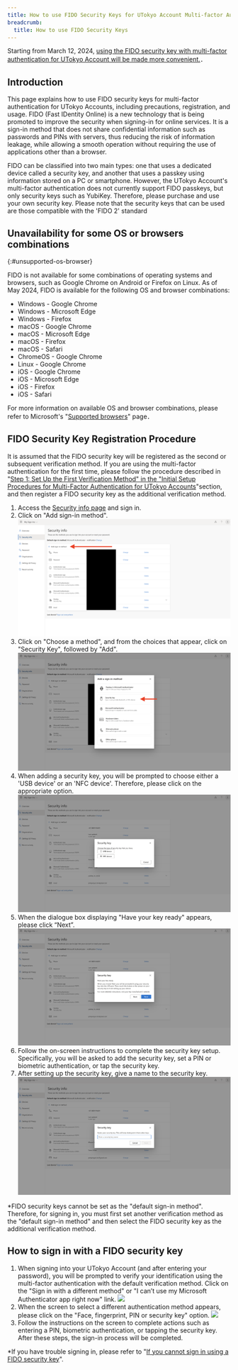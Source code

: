 ```yaml
---
title: How to use FIDO Security Keys for UTokyo Account Multi-factor Authentication
breadcrumb:
  title: How to use FIDO Security Keys
---
```


<div class="box">Starting from March 12, 2024, <a href="/en/notice/2024/02-utac-auth-improvement">using the FIDO security key with multi-factor authentication for UTokyo Account will be made more convenient.</a>．</div>

## Introduction

This page explains how to use FIDO security keys for multi-factor authentication for UTokyo Accounts, including precautions, registration, and usage. FIDO (Fast IDentity Online) is a new technology that is being promoted to improve the security when signing-in for online services. It is a sign-in method that does not share confidential information such as passwords and PINs with servers, thus reducing the risk of information leakage, while allowing a smooth operation without requiring the use of applications other than a browser. 

FIDO can be classified into two main types: one that uses a dedicated device called a security key, and another that uses a passkey using information stored on a PC or smartphone. However, the UTokyo Account's multi-factor authentication does not currently support FIDO passkeys, but only security keys such as YubiKey. Therefore, please purchase and use your own security key. Please note that the security keys that can be used are those compatible with the 'FIDO 2' standard


## Unavailability for some OS or browsers combinations
{:#unsupported-os-browser}

FIDO is not available for some combinations of operating systems and browsers, such as Google Chrome on Android or Firefox on Linux. As of May 2024, FIDO is available for the following OS and browser combinations:

- Windows - Google Chrome
- Windows - Microsoft Edge
- Windows - Firefox
- macOS - Google Chrome
- macOS - Microsoft Edge
- macOS - Firefox
- macOS - Safari
- ChromeOS - Google Chrome
- Linux - Google Chrome
- iOS - Google Chrome
- iOS - Microsoft Edge
- iOS - Firefox
- iOS - Safari

For more information on available OS and browser combinations, please refer to Microsoft's "[Supported browsers](https://learn.microsoft.com/en-us/entra/identity/authentication/concept-fido2-compatibility#supported-browsers)" page．

## FIDO Security Key Registration Procedure

It is assumed that the FIDO security key will be registered as the second or subsequent verification method. If you are using the multi-factor authentication for the first time, please follow the procedure described in "[Step 1: Set Up the First Verification Method" in the "Initial Setup Procedures for Multi-Factor Authentication for UTokyo Accounts](/en/utokyo_account/mfa/initial/#first)"section, and then register a FIDO security key as the additional verification method.

1. Access the [Security info page](https://mysignins.microsoft.com/security-info) and sign in.
2. Click on "Add sign-in method".
![](add_signin_method.png)
3. Click on "Choose a method", and from the choices that appear, click on "Security Key", followed by "Add".
![](select_security_key.png)
4. When adding a security key, you will be prompted to choose either a 'USB device' or an 'NFC device'. Therefore, please click on the appropriate option.
![](select_connection_method.png)
5. When the dialogue box displaying "Have your key ready" appears, please click “Next”.
![](prepare_key.png)
6. Follow the on-screen instructions to complete the security key setup. Specifically, you will be asked to add the security key, set a PIN or biometric authentication, or tap the security key.
7. After setting up the security key, give a name to the security key.
![](name_security_key.png)

*FIDO security keys cannot be set as the "default sign-in method". Therefore, for signing in, you must first set another verification method as the "default sign-in method" and then select the FIDO security key as the additional verification method.

## How to sign in with a FIDO security key

1. When signing into your UTokyo Account (and after entering your password), you will be prompted to verify your identification using the multi-factor authentication with the default verification method. Click on the "Sign in with a different method" or "I can’t use my Microsoft Authenticator app right now" link.
![](signin_other_method.png)
2. When the screen to select a different authentication method appears, please click on the "Face, fingerprint, PIN or security key" option.
![](signin_security_key.png)
3. Follow the instructions on the screen to complete actions such as entering a PIN, biometric authentication, or tapping the security key. After these steps, the sign-in process will be completed.

*If you have trouble signing in, please refer to "[If you cannot sign in using a FIDO security key](#unsupported-os-browser)".

